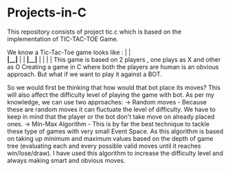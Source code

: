 # Projects-in-C
This repository consists of project tic.c which is based on the implementation of TIC-TAC-TOE Game.

We know a Tic-Tac-Toe game looks like :
      |  |   
  ____|__|____
      |  |
  ____|__|____
      |  |
      |  |
This game is based on 2 players , one plays as X and other as O
Creating a game in C where both the players are human is an obvious approach.
But what if we want to play it against a BOT.

So we would first be thinking that how would that bot place its moves?
This will also affect the difficulty level of playing the game with bot.
As per my knowledge, we can use two approaches:
      -> Random moves - Because these are random moves it can fluctuate the level of difficulty.
                        We have to keep in mind that the player or the bot don't take move on already placed ones.
      -> Min-Max Algorithm -  This is by far the best technique to tackle these type of games with very small Event Space.
                              As this algorithm is based on taking up minimum and maximum values based on the depth of game tree (evaluating each and every possible valid moves until it reaches win/lose/draw).
I have used this algorithm to increase the difficulty level and always making smart and obvious moves.

                            
